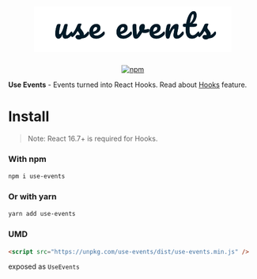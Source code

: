<h1 align="center">
  <img src="/logo.png" alt="Use Events" />
</h1>

<p align="center">
  <a href="https://www.npmjs.com/package/use-events" target="_blank">
    <img src="https://img.shields.io/npm/dt/use-events.svg?style=flat-square" alt="npm" />
  </a>
</p>

**Use Events** - Events turned into React Hooks.
Read about [Hooks](https://reactjs.org/docs/hooks-intro.html) feature.

# Install

> Note: React 16.7+ is required for Hooks.

### With npm

```sh
npm i use-events
```

### Or with yarn

```sh
yarn add use-events
```

### UMD

```html
<script src="https://unpkg.com/use-events/dist/use-events.min.js" />
```

exposed as `UseEvents`
